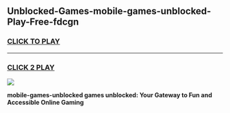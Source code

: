 
## Unblocked-Games-mobile-games-unblocked-Play-Free-fdcgn
<h3>
<a href="https://premium76.site?title=mobile-games-unblocked&ref=18A">CLICK TO PLAY</a></h3>
<hr>

<h3>
<a href="https://premium76.site?title=mobile-games-unblocked&ref=18A">CLICK 2 PLAY</a>
  
</h3>

<a href="https://premium76.site?title=mobile-games-unblocked&ref=18A"><img src="https://clearcache.store/games.png"></a>


**mobile-games-unblocked games unblocked: Your Gateway to Fun and Accessible Online Gaming**
